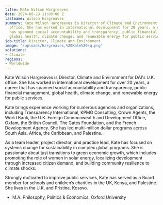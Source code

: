 ```yaml
---
title: Kate Wilson Hargreaves
date: 2024-08-29 11:00:00 Z
lastname: Wilson Hargreaves
summary: Kate Wilson Hargreaves is Director of Climate and Environment for DAI's U.K.
  office. She has worked in international development for 20 years, a career that
  has spanned social accountability and transparency, public financial management,
  global health, climate change, and renewable energy for public services.
job-title: Director, Climate and Environment
image: "/uploads/Hargreaves,%20Kate%20sq.png"
solutions:
- Climate
regions:
- Worldwide
---
```


Kate Wilson Hargreaves is Director, Climate and Environment for DAI's U.K. office. She has worked in international development for over 20 years, a career that has spanned social accountability and transparency, public financial management, global health, climate change, and renewable energy for public services.

Kate brings experience working for numerous agencies and organizations, including Transparency International, KPMG Consulting, Crown Agents, the World Bank, the U.K. Foreign Commonwealth and Development Office, Oxfam, the British Council, The Gates Foundation, and the French Development Agency. She has led multi-million dollar programs across South Asia, Africa, the Caribbean, and Palestine.

As a team leader, project director, and practice lead, Kate has focused on systems change for sustainability in complex global programs. She is passionate about just transitions to green economic growth, which includes promoting the role of women in solar energy, localizing development through increased citizen demand, and building community resilience to climate shocks.  

Strongly motivated to improve public services, Kate has served as a Board member for schools and children’s charities in the UK, Kenya, and Palestine. She lives in the U.K. and Pristina, Kosovo. 
 
* M.A. Philosophy, Politics & Economics, Oxford University

